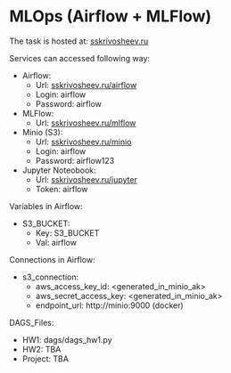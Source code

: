 # MLOps (Airflow + MLFlow)

The task is hosted at: [sskrivosheev.ru](http://sskrivosheev.ru/)

Services can accessed following way:
- Airflow:  
    * Url:          [sskrivosheev.ru/airflow](http://sskrivosheev.ru/airflow)
    * Login:        airflow
    * Password:     airflow
- MLFlow:  
    * Url:          [sskrivosheev.ru/mlflow](http://sskrivosheev.ru/mlflow)
- Minio (S3):  
    * Url:          [sskrivosheev.ru/minio](http://sskrivosheev.ru/minio)
    * Login:        airflow
    * Password:     airflow123
- Jupyter Noteobook:  
    * Url:          [sskrivosheev.ru/jupyter](http://sskrivosheev.ru/jupyter)
    * Token:        airflow

Variables in Airflow:
- S3_BUCKET:  
    * Key: S3_BUCKET   
    * Val: airflow

Connections in Airflow:
- s3_connection:  
    * aws_access_key_id:        <generated_in_minio_ak>
    * aws_secret_access_key:    <generated_in_minio_ak>
    * endpoint_url:             http://minio:9000 (docker)

DAGS_Files:
- HW1:      dags/dags_hw1.py
- HW2:      TBA
- Project:  TBA